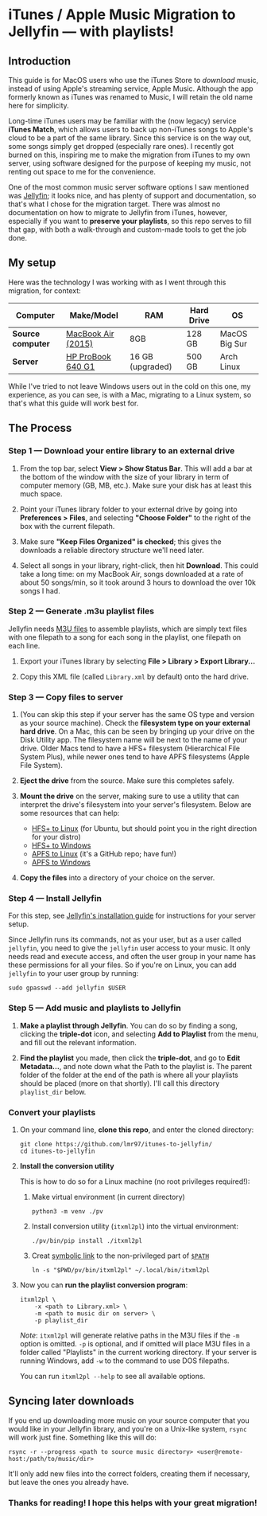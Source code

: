# iTunes / Apple Music Migration to Jellyfin &mdash; with playlists!

## Introduction

This guide is for MacOS users who use the iTunes Store to *download* music, instead of using Apple's streaming service, Apple Music. Although the app formerly known as iTunes was renamed to Music, I will retain the old name here for simplicity.

Long-time iTunes users may be familiar with the (now legacy) service <b>iTunes Match</b>, which allows users to back up non-iTunes songs to Apple's cloud to be a part of the same library. Since this service is on the way out, some songs simply get dropped (especially rare ones). I recently got burned on this, inspiring me to make the migration from iTunes to my own server, using software designed for the purpose of keeping my music, not renting out space to me for the convenience. 

One of the most common music server software options I saw mentioned was [Jellyfin](https://jellyfin.org/); it looks nice, and has plenty of support and documentation, so that's what I chose for the migration target. There was almost no documentation on how to migrate to Jellyfin from iTunes, however, especially if you want to <b>preserve your playlists</b>, so this repo serves to fill that gap, with both a walk-through and custom-made tools to get the job done.

## My setup

Here was the technology I was working with as I went through this migration, for context:

| Computer | Make/Model | RAM | Hard Drive | OS |
|-----|-----|-----|-----|-----|
| **Source computer** | [MacBook Air (2015)](https://support.apple.com/en-us/112441) | 8GB | 128 GB | MacOS Big Sur |
| **Server** | [HP ProBook 640 G1](https://icecat.biz/p/hp/h5g66et/probook-notebooks-0888182270424-640+g1-20694735.html) | 16 GB (upgraded) | 500 GB |Arch Linux |

While I've tried to not leave Windows users out in the cold on this one, my experience, as you can see, is with a Mac, migrating to a Linux system, so that's what this guide will work best for.

## The Process

### Step 1 &mdash; Download your entire library to an external drive

1. From the top bar, select **View > Show Status Bar**. This will add a bar at the bottom of the window with the size of your library in term of computer memory (GB, MB, etc.). Make sure your disk has at least this much space.

2. Point your iTunes library folder to your external drive by going into **Preferences > Files**, and selecting **"Choose Folder"** to the right of the box with the current filepath. 

3. Make sure **"Keep Files Organized" is checked**; this gives the downloads a reliable directory structure we'll need later.

4. Select all songs in your library, right-click, then hit **Download**. This could take a long time: on my MacBook Air, songs downloaded at a rate of about 50 songs/min, so it took around 3 hours to download the over 10k songs I had.

### Step 2 &mdash; Generate .m3u playlist files

Jellyfin needs [M3U files](https://en.wikipedia.org/wiki/M3U) to assemble playlists, which are simply text files with one filepath to a song for each song in the playlist, one filepath on each line.  

1. Export your iTunes library by selecting **File > Library > Export Library...** 

2. Copy this XML file (called `Library.xml` by default) onto the hard drive.

### Step 3 &mdash; Copy files to server

1. (You can skip this step if your server has the same OS type and version as your source machine). Check the **filesystem type on your external hard drive**. On a Mac, this can be seen by bringing up your drive on the Disk Utility app. The filesystem name will be next to the name of your drive. Older Macs tend to have a HFS+ filesystem (Hierarchical File System Plus), while newer ones tend to have APFS filesystems (Apple File System). 

2. **Eject the drive** from the source. Make sure this completes safely.

3. **Mount the drive** on the server, making sure to use a utility that can interpret the drive's filesystem into your server's filesystem. Below are some resources that can help:
    - [HFS+ to Linux](https://superuser.com/questions/84446/how-to-mount-a-hfs-partition-in-ubuntu-as-read-write) (for Ubuntu, but should point you in the right direction for your distro)
    - [HFS+ to Windows](https://www.provideocoalition.com/use-mac-drive-on-pc/)
    - [APFS to Linux](https://github.com/sgan81/apfs-fuse) (it's a GitHub repo; have fun!)
    - [APFS to Windows](https://www.paragon-software.com/home/apfs-windows/)

4. **Copy the files** into a directory of your choice on the server.


### Step 4 &mdash; Install Jellyfin

For this step, see [Jellyfin's installation guide](https://jellyfin.org/docs/general/installation/) for instructions for your server setup.

Since Jellyfin runs its commands, not as your user, but as a user called `jellyfin`, you need to give the `jellyfin` user access to your music. It only needs read and execute access, and often the user group in your name has these permissions for all your files. So if you're on Linux, you can add `jellyfin` to your user group by running:

```
sudo gpasswd --add jellyfin $USER
```

### Step 5 &mdash; Add music and playlists to Jellyfin

1. **Make a playlist through Jellyfin**. You can do so by finding a song, clicking the **triple-dot** icon, and selecting **Add to Playlist** from the menu, and fill out the relevant information. 

3. **Find the playlist** you made, then click the **triple-dot**, and go to **Edit Metadata...**, and note down what the Path to the playlist is. The parent folder of the folder at the end of the path is where all your playlists should be placed (more on that shortly). I'll call this directory `playlist_dir` below.

### Convert your playlists

1. On your command line, **clone this repo**, and enter the cloned directory:
    ```
    git clone https://github.com/lmr97/itunes-to-jellyfin/
    cd itunes-to-jellyfin
    ```

2. **Install the conversion utility** 

    This is how to do so for a Linux machine (no root privileges required!): 
    
    1. Make virtual environment (in current directory)
        ```
        python3 -m venv ./pv
        ```
    
    2. Install conversion utility (`itxml2pl`) into the virtual environment:
        ```
        ./pv/bin/pip install ./itxml2pl
        ```
    
    3. Creat [symbolic link](https://en.wikipedia.org/wiki/Symbolic_link) to the non-privileged part of [`$PATH`](https://en.wikipedia.org/wiki/PATH_(variable))
        ```
        ln -s "$PWD/pv/bin/itxml2pl" ~/.local/bin/itxml2pl
        ```

3. Now you can **run the playlist conversion program**:
    ```
    itxml2pl \
        -x <path to Library.xml> \
        -m <path to music dir on server> \
        -p playlist_dir
    ```
    
    *Note*: `itxml2pl` will generate relative paths in the M3U files if the `-m` option is omitted. `-p` is optional, and if omitted will place M3U files in a folder called "Playlists" in the current working directory. If your server is running Windows, add `-w` to the command to use DOS filepaths. 
    
    You can run `itxml2pl --help` to see all available options. 

## Syncing later downloads

If you end up downloading more music on your source computer that you would like in your Jellyfin library, and you're on a Unix-like system, `rsync` will work just fine. Something like this will do:

```
rsync -r --progress <path to source music directory> <user@remote-host:/path/to/music/dir>
```

It'll only add new files into the correct folders, creating them if necessary, but leave the ones you already have.

### Thanks for reading! I hope this helps with your great migration!